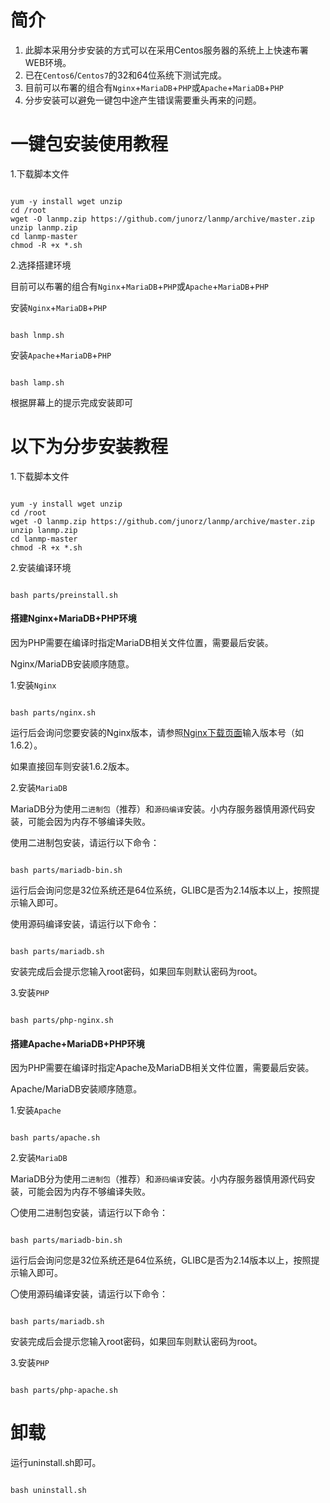 <h1>简介</h1>
<ol>
<li>此脚本采用分步安装的方式可以在采用Centos服务器的系统上上快速布署WEB环境。</li>
<li>已在<code>Centos6</code>/<code>Centos7</code>的32和64位系统下测试完成。</li>
<li>目前可以布署的组合有<code>Nginx</code>+<code>MariaDB</code>+<code>PHP</code>或<code>Apache</code>+<code>MariaDB</code>+<code>PHP</code></li>
<li>分步安装可以避免一键包中途产生错误需要重头再来的问题。</li>
</ol>

<h1>一键包安装使用教程</h1>
<p>1.下载脚本文件</p>
<pre><code>
yum -y install wget unzip
cd /root
wget -O lanmp.zip https://github.com/junorz/lanmp/archive/master.zip
unzip lanmp.zip
cd lanmp-master
chmod -R +x *.sh
</code></pre>

<p>2.选择搭建环境</p>
<p>目前可以布署的组合有<code>Nginx</code>+<code>MariaDB</code>+<code>PHP</code>或<code>Apache</code>+<code>MariaDB</code>+<code>PHP</code></p>
<p>安装<code>Nginx</code>+<code>MariaDB</code>+<code>PHP</code></p>
<pre><code>
bash lnmp.sh
</code></pre>
<p>安装<code>Apache</code>+<code>MariaDB</code>+<code>PHP</code></p>
<pre><code>
bash lamp.sh
</code></pre>
<p>根据屏幕上的提示完成安装即可</p>

<h1>以下为分步安装教程</h1>
<p>1.下载脚本文件</p>
<pre><code>
yum -y install wget unzip
cd /root
wget -O lanmp.zip https://github.com/junorz/lanmp/archive/master.zip
unzip lanmp.zip
cd lanmp-master
chmod -R +x *.sh
</code></pre>

<p>2.安装编译环境</p>
<pre><code>
bash parts/preinstall.sh
</code></pre>

<h4>搭建Nginx+MariaDB+PHP环境</h4>
<p>因为PHP需要在编译时指定MariaDB相关文件位置，需要最后安装。</p>
<p>Nginx/MariaDB安装顺序随意。</p>
<p>1.安装<code>Nginx</code></p>
<pre><code>
bash parts/nginx.sh
</code></pre>
<p>运行后会询问您要安装的Nginx版本，请参照<a href=http://nginx.org/en/download.html>Nginx下载页面</a>输入版本号（如1.6.2）。</p>
<p>如果直接回车则安装1.6.2版本。</p>

<p>2.安装<code>MariaDB</code></p>
<p>MariaDB分为使用<code>二进制包</code>（推荐）和<code>源码编译</code>安装。小内存服务器慎用源代码安装，可能会因为内存不够编译失败。</p>
<p>使用二进制包安装，请运行以下命令：</p>
<pre><code>
bash parts/mariadb-bin.sh
</code></pre>
<p>运行后会询问您是32位系统还是64位系统，GLIBC是否为2.14版本以上，按照提示输入即可。</p>
<p>使用源码编译安装，请运行以下命令：</p>
<pre><code>
bash parts/mariadb.sh
</code></pre>
<p>安装完成后会提示您输入root密码，如果回车则默认密码为root。</p>

<p>3.安装<code>PHP</code></p>
<pre><code>
bash parts/php-nginx.sh
</code></pre>

<h4>搭建Apache+MariaDB+PHP环境</h4>
<p>因为PHP需要在编译时指定Apache及MariaDB相关文件位置，需要最后安装。</p>
<p>Apache/MariaDB安装顺序随意。</p>
<p>1.安装<code>Apache</code></p>
<pre><code>
bash parts/apache.sh
</code></pre>

<p>2.安装<code>MariaDB</code></p>
<p>MariaDB分为使用<code>二进制包</code>（推荐）和<code>源码编译</code>安装。小内存服务器慎用源代码安装，可能会因为内存不够编译失败。</p>
<p>〇使用二进制包安装，请运行以下命令：</p>
<pre><code>
bash parts/mariadb-bin.sh
</code></pre>
<p>运行后会询问您是32位系统还是64位系统，GLIBC是否为2.14版本以上，按照提示输入即可。</p>
<p>〇使用源码编译安装，请运行以下命令：</p>
<pre><code>
bash parts/mariadb.sh
</code></pre>
<p>安装完成后会提示您输入root密码，如果回车则默认密码为root。</p>

<p>3.安装<code>PHP</code></p>
<pre><code>
bash parts/php-apache.sh
</code></pre>

<h1>卸载</h1>
运行uninstall.sh即可。
<pre><code>
bash uninstall.sh
</code></pre>
